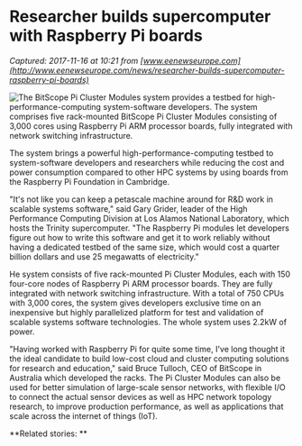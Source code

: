 # Researcher builds supercomputer with Raspberry Pi boards

_Captured: 2017-11-16 at 10:21 from [www.eenewseurope.com](http://www.eenewseurope.com/news/researcher-builds-supercomputer-raspberry-pi-boards)_

![The BitScope Pi Cluster Modules system provides a testbed for high-performance-computing system-software developers. The system comprises five rack-mounted BitScope Pi Cluster Modules consisting of 3,000 cores using Raspberry Pi ARM processor boards, fully integrated with network switching infrastructure.](http://www.eenewseurope.com/sites/default/files/styles/inner_article/public/sites/default/files/images/155800_web.jpg?itok=UNhlLfRc)

The system brings a powerful high-performance-computing testbed to system-software developers and researchers while reducing the cost and power consumption compared to other HPC systems by using boards from the Raspberry Pi Foundation in Cambridge.

"It's not like you can keep a petascale machine around for R&D work in scalable systems software," said Gary Grider, leader of the High Performance Computing Division at Los Alamos National Laboratory, which hosts the Trinity supercomputer. "The Raspberry Pi modules let developers figure out how to write this software and get it to work reliably without having a dedicated testbed of the same size, which would cost a quarter billion dollars and use 25 megawatts of electricity."

He system consists of five rack-mounted Pi Cluster Modules, each with 150 four-core nodes of Raspberry Pi ARM processor boards. They are fully integrated with network switching infrastructure. With a total of 750 CPUs with 3,000 cores, the system gives developers exclusive time on an inexpensive but highly parallelized platform for test and validation of scalable systems software technologies. The whole system uses 2.2kW of power.

"Having worked with Raspberry Pi for quite some time, I've long thought it the ideal candidate to build low-cost cloud and cluster computing solutions for research and education," said Bruce Tulloch, CEO of BitScope in Australia which developed the racks. The Pi Cluster Modules can also be used for better simulation of large-scale sensor networks, with flexible I/O to connect the actual sensor devices as well as HPC network topology research, to improve production performance, as well as applications that scale across the internet of things (IoT).

**Related stories: **
